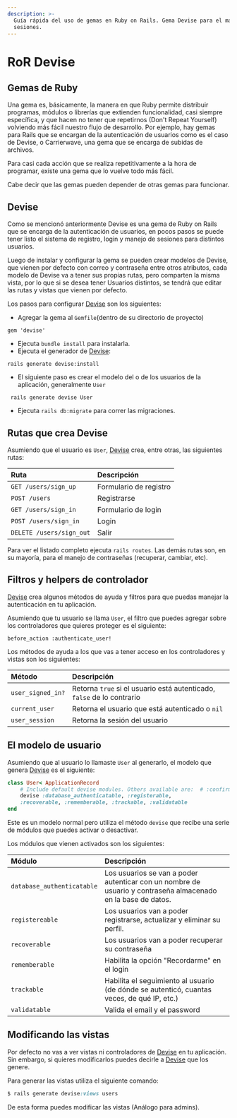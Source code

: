 ```yaml
---
description: >-
  Guía rápida del uso de gemas en Ruby on Rails. Gema Devise para el manejo de
  sesiones.
---
```


# RoR Devise

## Gemas de Ruby <a id="gemas-de-ruby"></a>

Una gema es, básicamente, la manera en que Ruby permite distribuir programas, módulos o librerías que extienden funcionalidad, casi siempre específica, y que hacen no tener que repetirnos \(Don't Repeat Yourself\) volviendo más fácil nuestro flujo de desarrollo. Por ejemplo, hay gemas para Rails que se encargan de la autenticación de usuarios como es el caso de Devise, o Carrierwave, una gema que se encarga de subidas de archivos.

Para casi cada acción que se realiza repetitivamente a la hora de programar, existe una gema que lo vuelve todo más fácil.

Cabe decir que las gemas pueden depender de otras gemas para funcionar.

## **Devise** <a id="devise"></a>

Como se mencionó anteriormente Devise es una gema de Ruby on Rails que se encarga de la autenticación de usuarios, en pocos pasos se puede tener listo el sistema de registro, login y manejo de sesiones para distintos usuarios.

Luego de instalar y configurar la gema se pueden crear modelos de Devise, que vienen por defecto con correo y contraseña entre otros atributos, cada modelo de Devise va a tener sus propias rutas, pero comparten la misma vista, por lo que si se desea tener Usuarios distintos, se tendrá que editar las rutas y vistas que vienen por defecto.

Los pasos para configurar [Devise](https://github.com/plataformatec/devise) son los siguientes:

* Agregar la gema al `Gemfile`\(dentro de su directorio de proyecto\)

```text
gem 'devise'
```

* Ejecuta `bundle install` para instalarla.
* Ejecuta el generador de [Devise](https://github.com/plataformatec/devise):

```text
rails generate devise:install
```

* El siguiente paso es crear el modelo del o de los usuarios de la aplicación, generalmente `User`

```text
 rails generate devise User
```

* Ejecuta `rails db:migrate` para correr las migraciones.

## Rutas que crea Devise <a id="rutas-que-crea-devise"></a>

Asumiendo que el usuario es `User`, [Devise](https://github.com/plataformatec/devise) crea, entre otras, las siguientes rutas:

| Ruta | Descripción |
| :--- | :--- |
| `GET /users/sign_up` | Formulario de registro |
| `POST /users` | Registrarse |
| `GET /users/sign_in` | Formulario de login |
| `POST /users/sign_in` | Login |
| `DELETE /users/sign_out` | Salir |

Para ver el listado completo ejecuta `rails routes`. Las demás rutas son, en su mayoría, para el manejo de contraseñas \(recuperar, cambiar, etc\).

## Filtros y helpers de controlador <a id="filtros-y-helpers-de-controlador"></a>

​[Devise](https://github.com/plataformatec/devise) crea algunos métodos de ayuda y filtros para que puedas manejar la autenticación en tu aplicación.

Asumiendo que tu usuario se llama `User`, el filtro que puedes agregar sobre los controladores que quieres proteger es el siguiente:

```text
before_action :authenticate_user!
```



Los métodos de ayuda a los que vas a tener acceso en los controladores y vistas son los siguientes:

| Método | Descripción |
| :--- | :--- |
| `user_signed_in?` | Retorna `true` si el usuario está autenticado, `false` de lo contrario |
| `current_user` | Retorna el usuario que está autenticado o `nil` |
| `user_session` | Retorna la sesión del usuario |

## El modelo de usuario <a id="el-modelo-de-usuario"></a>

Asumiendo que al usuario lo llamaste `User` al generarlo, el modelo que genera [Devise](https://github.com/plataformatec/devise) es el siguiente:

```ruby
class User< ApplicationRecord  
    # Include default devise modules. Others available are:  # :confirmable, :lockable, :timeoutable and :omniauthable  
    devise :database_authenticatable, :registerable,         
    :recoverable, :rememberable, :trackable, :validatable
end
```



Este es un modelo normal pero utiliza el método `devise` que recibe una serie de módulos que puedes activar o desactivar.

Los módulos que vienen activados son los siguientes:

| Módulo | Descripción |
| :--- | :--- |
| `database_authenticatable` | Los usuarios se van a poder autenticar con un nombre de usuario y contraseña almacenado en la base de datos. |
| `registereable` | Los usuarios van a poder registrarse, actualizar y eliminar su perfil. |
| `recoverable` | Los usuarios van a poder recuperar su contraseña |
| `rememberable` | Habilita la opción "Recordarme" en el login |
| `trackable` | Habilita el seguimiento al usuario \(de dónde se autenticó, cuantas veces, de qué IP, etc.\) |
| `validatable` | Valida el email y el password |

## Modificando las vistas <a id="modificando-las-vistas"></a>

Por defecto no vas a ver vistas ni controladores de [Devise](https://github.com/plataformatec/devise) en tu aplicación. Sin embargo, si quieres modificarlos puedes decirle a [Devise](https://github.com/plataformatec/devise) que los genere.

Para generar las vistas utiliza el siguiente comando:

```ruby
$ rails generate devise:views users
```

De esta forma puedes modificar las vistas \(Análogo para admins\).

